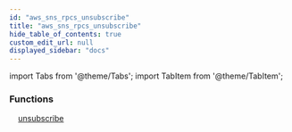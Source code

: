 ```yaml
---
id: "aws_sns_rpcs_unsubscribe"
title: "aws_sns_rpcs_unsubscribe"
hide_table_of_contents: true
custom_edit_url: null
displayed_sidebar: "docs"
---
```


import Tabs from '@theme/Tabs';
import TabItem from '@theme/TabItem';

<Tabs>
  <TabItem value="Components" label="Components" default>

### Functions
    [unsubscribe](../../aws/tables/aws_sns_rpcs_unsubscribe.UnsubscribeRpc)

</TabItem>
  <TabItem value="Code examples" label="Code examples">

</TabItem>
</Tabs>
